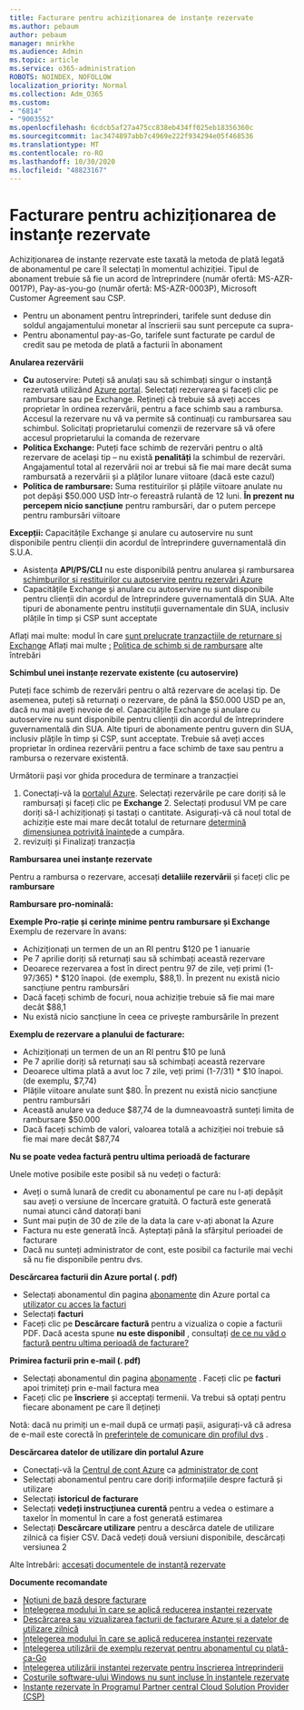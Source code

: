 ```yaml
---
title: Facturare pentru achiziționarea de instanțe rezervate
ms.author: pebaum
author: pebaum
manager: mnirkhe
ms.audience: Admin
ms.topic: article
ms.service: o365-administration
ROBOTS: NOINDEX, NOFOLLOW
localization_priority: Normal
ms.collection: Adm_O365
ms.custom:
- "6814"
- "9003552"
ms.openlocfilehash: 6cdcb5af27a475cc838eb434ff025eb18356360c
ms.sourcegitcommit: 1ac3474897abb7c4969e222f934294e05f468536
ms.translationtype: MT
ms.contentlocale: ro-RO
ms.lasthandoff: 10/30/2020
ms.locfileid: "48823167"
---
```

# <a name="billing-for-reserved-instance-purchase"></a>Facturare pentru achiziționarea de instanțe rezervate

Achiziționarea de instanțe rezervate este taxată la metoda de plată legată de abonamentul pe care îl selectați în momentul achiziției. Tipul de abonament trebuie să fie un acord de întreprindere (număr ofertă: MS-AZR-0017P), Pay-as-you-go (număr ofertă: MS-AZR-0003P), Microsoft Customer Agreement sau CSP.

- Pentru un abonament pentru întreprinderi, tarifele sunt deduse din soldul angajamentului monetar al înscrierii sau sunt percepute ca supra-
- Pentru abonamentul pay-as-Go, tarifele sunt facturate pe cardul de credit sau pe metoda de plată a facturii în abonament

**Anularea rezervării**

- **Cu** autoservire: Puteți să anulați sau să schimbați singur o instanță rezervată utilizând [Azure portal](https://portal.azure.com/#blade/Microsoft_Azure_Reservations/ReservationsBrowseBlade). Selectați rezervarea și faceți clic pe rambursare sau pe Exchange. Rețineți că trebuie să aveți acces proprietar în ordinea rezervării, pentru a face schimb sau a rambursa. Accesul la rezervare nu vă va permite să continuați cu rambursarea sau schimbul. Solicitați proprietarului comenzii de rezervare să vă ofere accesul proprietarului la comanda de rezervare
- **Politica Exchange:** Puteți face schimb de rezervări pentru o altă rezervare de același tip – nu există **penalități** la schimbul de rezervări. Angajamentul total al rezervării noi ar trebui să fie mai mare decât suma rambursată a rezervării și a plăților lunare viitoare (dacă este cazul)
- **Politica de rambursare:** Suma restituirilor și plățile viitoare anulate nu pot depăși $50.000 USD într-o fereastră rulantă de 12 luni. **În prezent nu percepem nicio sancțiune** pentru rambursări, dar o putem percepe pentru rambursări viitoare

**Excepții:** Capacitățile Exchange și anulare cu autoservire nu sunt disponibile pentru clienții din acordul de întreprindere guvernamentală din S.U.A.

- Asistența **API/PS/CLI** nu este disponibilă pentru anularea și rambursarea [schimburilor și restituirilor cu autoservire pentru rezervări Azure](https://docs.microsoft.com/azure/cost-management-billing/reservations/exchange-and-refund-azure-reservations?WT.mc_id=Portal-Microsoft_Azure_Support)
- Capacitățile Exchange și anulare cu autoservire nu sunt disponibile pentru clienții din acordul de întreprindere guvernamentală din SUA. Alte tipuri de abonamente pentru instituții guvernamentale din SUA, inclusiv plățile în timp și CSP sunt acceptate

Aflați mai multe: modul în care [sunt prelucrate tranzacțiile de returnare și Exchange](https://docs.microsoft.com/azure/billing/billing-azure-reservations-self-service-exchange-and-refund?WT.mc_id=Portal-Microsoft_Azure_Support#how-return-and-exchange-transactions-are-processed) Aflați mai multe [:](https://docs.microsoft.com/azure/billing/billing-save-compute-costs-reservations?WT.mc_id=Portal-Microsoft_Azure_Support) [Politica de schimb și de rambursare](https://docs.microsoft.com/azure/billing/billing-azure-reservations-self-service-exchange-and-refund?WT.mc_id=Portal-Microsoft_Azure_Support#exchange-policies) alte întrebări

**Schimbul unei instanțe rezervate existente (cu autoservire)**

Puteți face schimb de rezervări pentru o altă rezervare de același tip. De asemenea, puteți să returnați o rezervare, de până la $50.000 USD pe an, dacă nu mai aveți nevoie de el. Capacitățile Exchange și anulare cu autoservire nu sunt disponibile pentru clienții din acordul de întreprindere guvernamentală din SUA. Alte tipuri de abonamente pentru guvern din SUA, inclusiv plățile în timp și CSP, sunt acceptate. Trebuie să aveți acces proprietar în ordinea rezervării pentru a face schimb de taxe sau pentru a rambursa o rezervare existentă.

Următorii pași vor ghida procedura de terminare a tranzacției

1. Conectați-vă la [portalul Azure](https://portal.azure.com/#blade/Microsoft_Azure_Reservations/ReservationsBrowseBlade). Selectați rezervările pe care doriți să le rambursați și faceți clic pe **Exchange** 2. Selectați produsul VM pe care doriți să-l achiziționați și tastați o cantitate. Asigurați-vă că noul total de achiziție este mai mare decât totalul de returnare [determină dimensiunea potrivită înainte](https://docs.microsoft.com/azure/virtual-machines/windows/prepay-reserved-vm-instances?WT.mc_id=Portal-Microsoft_Azure_Support#determine-the-right-vm-size-before-you-buy)de a cumpăra.
3. revizuiți și Finalizați tranzacția

**Rambursarea unei instanțe rezervate**

Pentru a rambursa o rezervare, accesați **detaliile rezervării** și faceți clic pe **rambursare**

**Rambursare pro-nominală:**

**Exemple Pro-rație și cerințe minime pentru rambursare și Exchange** Exemplu de rezervare în avans:

- Achiziționați un termen de un an RI pentru $120 pe 1 ianuarie
- Pe 7 aprilie doriți să returnați sau să schimbați această rezervare
- Deoarece rezervarea a fost în direct pentru 97 de zile, veți primi (1-97/365) * $120 înapoi. (de exemplu, $88,1). În prezent nu există nicio sancțiune pentru rambursări
- Dacă faceți schimb de focuri, noua achiziție trebuie să fie mai mare decât $88,1
- Nu există nicio sancțiune în ceea ce privește rambursările în prezent

**Exemplu de rezervare a planului de facturare:**

- Achiziționați un termen de un an RI pentru $10 pe lună
- Pe 7 aprilie doriți să returnați sau să schimbați această rezervare
- Deoarece ultima plată a avut loc 7 zile, veți primi (1-7/31) * $10 înapoi. (de exemplu, $7,74)
- Plățile viitoare anulate sunt $80. În prezent nu există nicio sancțiune pentru rambursări
- Această anulare va deduce $87,74 de la dumneavoastră sunteți limita de rambursare $50.000
- Dacă faceți schimb de valori, valoarea totală a achiziției noi trebuie să fie mai mare decât $87,74

**Nu se poate vedea factură pentru ultima perioadă de facturare**

Unele motive posibile este posibil să nu vedeți o factură:

- Aveți o sumă lunară de credit cu abonamentul pe care nu l-ați depășit sau aveți o versiune de încercare gratuită. O factură este generată numai atunci când datorați bani
- Sunt mai puțin de 30 de zile de la data la care v-ați abonat la Azure
- Factura nu este generată încă. Așteptați până la sfârșitul perioadei de facturare
- Dacă nu sunteți administrator de cont, este posibil ca facturile mai vechi să nu fie disponibile pentru dvs.

**Descărcarea facturii din Azure portal (. pdf)**

- Selectați abonamentul din pagina [abonamente](https://portal.azure.com/#blade/Microsoft_Azure_Billing/SubscriptionsBlade) din Azure portal ca [utilizator cu acces la facturi](https://docs.microsoft.com/azure/billing/billing-manage-access?WT.mc_id=Portal-Microsoft_Azure_Support)
- Selectați **facturi**
- Faceți clic pe **Descărcare factură** pentru a vizualiza o copie a facturii PDF. Dacă acesta spune **nu este disponibil** , consultați [de ce nu văd o factură pentru ultima perioadă de facturare?](https://docs.microsoft.com/azure/billing/billing-download-azure-invoice-daily-usage-date?WT.mc_id=Portal-Microsoft_Azure_Support#noinvoice)

**Primirea facturii prin e-mail (. pdf)**

- Selectați abonamentul din pagina [abonamente](https://portal.azure.com/#blade/Microsoft_Azure_Billing/SubscriptionsBlade) . Faceți clic pe **facturi** apoi trimiteți prin e-mail factura mea
- Faceți clic pe **înscriere** și acceptați termenii. Va trebui să optați pentru fiecare abonament pe care îl dețineți

Notă: dacă nu primiți un e-mail după ce urmați pașii, asigurați-vă că adresa de e-mail este corectă în [preferințele de comunicare din profilul dvs](https://account.windowsazure.com/profile) .

**Descărcarea datelor de utilizare din portalul Azure**

- Conectați-vă la [Centrul de cont Azure](https://account.windowsazure.com/Subscriptions) ca [administrator de cont](https://docs.microsoft.com/azure/billing/billing-subscription-transfer?WT.mc_id=Portal-Microsoft_Azure_Support#whoisaa)
- Selectați abonamentul pentru care doriți informațiile despre factură și utilizare
- Selectați **istoricul de facturare**
- Selectați **vedeți instrucțiunea curentă** pentru a vedea o estimare a taxelor în momentul în care a fost generată estimarea
- Selectați **Descărcare utilizare** pentru a descărca datele de utilizare zilnică ca fișier CSV. Dacă vedeți două versiuni disponibile, descărcați versiunea 2

Alte întrebări: [accesați documentele de instanță rezervate](https://docs.microsoft.com/azure/billing/billing-save-compute-costs-reservations?WT.mc_id=Portal-Microsoft_Azure_Support)

**Documente recomandate**

- [Noțiuni de bază despre facturare](https://docs.microsoft.com/partner-center/billing-basics/?WT.mc_id=Portal-Microsoft_Azure_Support)
- [Înțelegerea modului în care se aplică reducerea instanței rezervate](https://docs.microsoft.com/azure/billing/billing-understand-vm-reservation-charges/?WT.mc_id=Portal-Microsoft_Azure_Support)
- [Descărcarea sau vizualizarea facturii de facturare Azure și a datelor de utilizare zilnică](https://docs.microsoft.com/azure/billing/billing-download-azure-invoice-daily-usage-date?WT.mc_id=Portal-Microsoft_Azure_Support)
- [Înțelegerea modului în care se aplică reducerea instanței rezervate](https://docs.microsoft.com/azure/billing/billing-understand-vm-reservation-charges/?WT.mc_id=Portal-Microsoft_Azure_Support)
- [Înțelegerea utilizării de exemplu rezervat pentru abonamentul cu plată-ca-Go](https://docs.microsoft.com/azure/billing/billing-understand-reserved-instance-usage/?WT.mc_id=Portal-Microsoft_Azure_Support)
- [Înțelegerea utilizării instantei rezervate pentru înscrierea întreprinderii](https://docs.microsoft.com/azure/billing/billing-understand-reserved-instance-usage-ea/?WT.mc_id=Portal-Microsoft_Azure_Support)
- [Costurile software-ului Windows nu sunt incluse în instanțele rezervate](https://docs.microsoft.com/azure/billing/billing-reserved-instance-windows-software-costs/?WT.mc_id=Portal-Microsoft_Azure_Support)
- [Instanțe rezervate în Programul Partner central Cloud Solution Provider (CSP)](https://docs.microsoft.com/partner-center/azure-reservations/?WT.mc_id=Portal-Microsoft_Azure_Support)